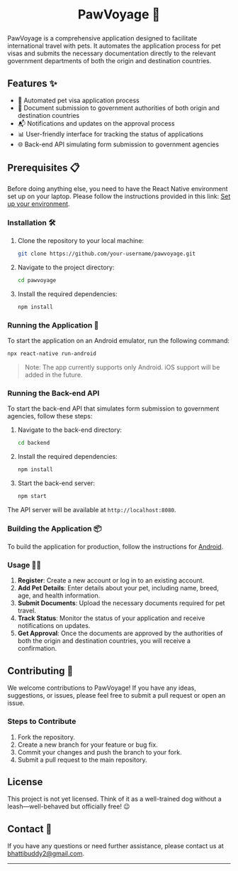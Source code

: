 # <p align="center">PawVoyage 🐾</p>

PawVoyage is a comprehensive application designed to facilitate international travel with pets. It automates the application process for pet visas and submits the necessary documentation directly to the relevant government departments of both the origin and destination countries.

## Features ✨

- 🐶 Automated pet visa application process
- 📝 Document submission to government authorities of both origin and destination countries
- 📬 Notifications and updates on the approval process
- 📊 User-friendly interface for tracking the status of applications
- 🌐 Back-end API simulating form submission to government agencies

## Prerequisites 📋

Before doing anything else, you need to have the React Native environment set up on your laptop. Please follow the instructions provided in this link: [Set up your environment](https://reactnative.dev/docs/set-up-your-environment).

### Installation 🛠️

1. Clone the repository to your local machine:

   ```bash
   git clone https://github.com/your-username/pawvoyage.git
   ```

2. Navigate to the project directory:

   ```bash
   cd pawvoyage
   ```

3. Install the required dependencies:

   ```bash
   npm install
   ```

### Running the Application 🚀

To start the application on an Android emulator, run the following command:

```bash
npx react-native run-android
```

> Note: The app currently supports only Android. iOS support will be added in the future.

### Running the Back-end API

To start the back-end API that simulates form submission to government agencies, follow these steps:

1. Navigate to the back-end directory:

   ```bash
   cd backend
   ```

2. Install the required dependencies:

   ```bash
   npm install
   ```

3. Start the back-end server:

   ```bash
   npm start
   ```

The API server will be available at `http://localhost:8080`.

### Building the Application 📦

To build the application for production, follow the instructions for [Android](https://reactnative.dev/docs/signed-apk-android).

### Usage 🐕‍🦺

1. **Register**: Create a new account or log in to an existing account.
2. **Add Pet Details**: Enter details about your pet, including name, breed, age, and health information.
3. **Submit Documents**: Upload the necessary documents required for pet travel.
4. **Track Status**: Monitor the status of your application and receive notifications on updates.
5. **Get Approval**: Once the documents are approved by the authorities of both the origin and destination countries, you will receive a confirmation.

## Contributing 🤝

We welcome contributions to PawVoyage! If you have any ideas, suggestions, or issues, please feel free to submit a pull request or open an issue.

### Steps to Contribute

1. Fork the repository.
2. Create a new branch for your feature or bug fix.
3. Commit your changes and push the branch to your fork.
4. Submit a pull request to the main repository.

## License

This project is not yet licensed. Think of it as a well-trained dog without a leash—well-behaved but officially free! 😉

## Contact 📧

If you have any questions or need further assistance, please contact us at bhattibuddy2@gmail.com.

---
